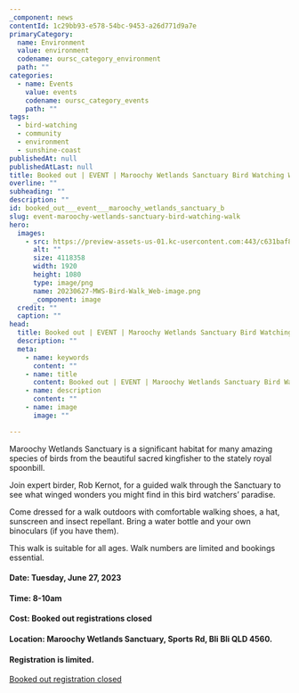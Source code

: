 ```yaml
---
_component: news
contentId: 1c29bb93-e578-54bc-9453-a26d771d9a7e
primaryCategory:
  name: Environment
  value: environment
  codename: oursc_category_environment
  path: ""
categories:
  - name: Events
    value: events
    codename: oursc_category_events
    path: ""
tags:
  - bird-watching
  - community
  - environment
  - sunshine-coast
publishedAt: null
publishedAtLast: null
title: Booked out | EVENT | Maroochy Wetlands Sanctuary Bird Watching Walk
overline: ""
subheading: ""
description: ""
id: booked_out___event___maroochy_wetlands_sanctuary_b
slug: event-maroochy-wetlands-sanctuary-bird-watching-walk
hero:
  images:
    - src: https://preview-assets-us-01.kc-usercontent.com:443/c631baf8-1b46-001f-580c-d0001b68b4a8/60314dce-02b9-42c5-97f9-f3891e21de8f/20230627-MWS-Bird-Walk_Web-image.png
      alt: ""
      size: 4118358
      width: 1920
      height: 1080
      type: image/png
      name: 20230627-MWS-Bird-Walk_Web-image.png
      _component: image
  credit: ""
  caption: ""
head:
  title: Booked out | EVENT | Maroochy Wetlands Sanctuary Bird Watching Walk
  description: ""
  meta:
    - name: keywords
      content: ""
    - name: title
      content: Booked out | EVENT | Maroochy Wetlands Sanctuary Bird Watching Walk
    - name: description
      content: ""
    - name: image
      image: ""

---
```

Maroochy Wetlands Sanctuary is a significant habitat for many amazing species of birds from the beautiful sacred kingfisher to the stately royal spoonbill.

Join expert birder, Rob Kernot, for a guided walk through the Sanctuary to see what winged wonders you might find in this bird watchers’ paradise.

Come dressed for a walk outdoors with comfortable walking shoes, a hat, sunscreen and insect repellant. Bring a water bottle and your own binoculars (if you have them).

This walk is suitable for all ages. Walk numbers are limited and bookings essential.

#### **Date:** Tuesday, June 27, 2023

#### **Time**: 8-10am

#### **Cost:** Booked out registrations closed

#### **Location**: Maroochy Wetlands Sanctuary, Sports Rd, Bli Bli QLD 4560.

#### Registration is limited.

[Booked out registration closed](https://www.eventbrite.com.au/e/maroochy-wetlands-sanctuary-bird-walk-registration-652558368647)
